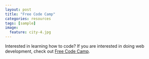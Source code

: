 ```yaml
---
layout: post
title: "Free Code Camp"
categories: resources
tags: [sample]
image:
  feature: city-4.jpg
---
```


Interested in learning how to code? If you are interested in doing web development, check out [Free Code Camp](https://www.freecodecamp.com/).
